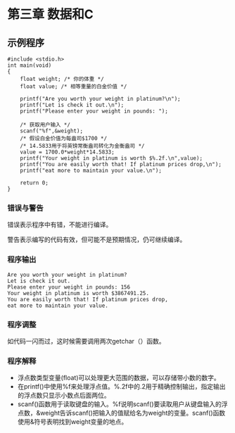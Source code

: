 # 第三章 数据和C
## 示例程序

    #include <stdio.h>
    int main(void)
    {
        float weight; /* 你的体重 */
        float value; /* 相等重量的白金价值 */
        
        printf("Are you worth your weight in platinum?\n");
        printf("Let is check it out.\n");
        printf("Please enter your weight in pounds: ");
        
        /* 获取用户输入 */
        scanf("%f",&weight);
        /* 假设白金价值为每盎司$1700 */
        /* 14.5833用于将英镑常衡盎司转化为金衡盎司 */
        value = 1700.0*weight*14.5833;
        printf("Your weight in platinum is worth $%.2f.\n",value);
        printf("You are easily worth that! If platinum prices drop,\n");
        printf("eat more to maintain your value.\n");
        
        return 0;
    }
    
### 错误与警告
错误表示程序中有错，不能进行编译。

警告表示编写的代码有效，但可能不是预期情况，仍可继续编译。

### 程序输出

    Are you worth your weight in platinum?
    Let is check it out.
    Please enter your weight in pounds: 156
    Your weight in platinum is worth $3867491.25.
    You are easily worth that! If platinum prices drop,
    eat more to maintain your value.
    
### 程序调整

如代码一闪而过，这时候需要调用两次getchar（）函数。

### 程序解释
* 浮点数类型变量(float)可以处理更大范围的数据，可以存储带小数的数字。
* 在printf()中使用%f来处理浮点值。%.2f中的.2用于精确控制输出，指定输出的浮点数只显示小数点后面两位。
* scanf()函数用于读取键盘的输入。%f说明scanf()要读取用户从键盘输入的浮点数，&weight告诉scanf()把输入的值赋给名为weight的变量。scanf()函数使用&符号表明找到weight变量的地点。
